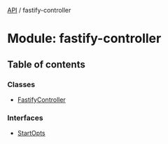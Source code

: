 [API](../README.md) / fastify-controller

# Module: fastify-controller

## Table of contents

### Classes

- [FastifyController](../classes/fastify_controller.FastifyController.md)

### Interfaces

- [StartOpts](../interfaces/fastify_controller.StartOpts.md)
